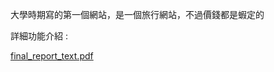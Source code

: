 大學時期寫的第一個網站，是一個旅行網站，不過價錢都是蝦定的

詳細功能介紹 : 

[final_report_text.pdf](https://github.com/user-attachments/files/17076883/final_report_text.pdf)
